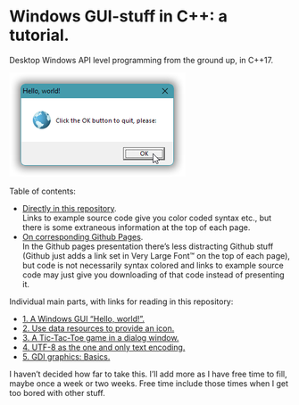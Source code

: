 # Windows GUI-stuff in C++: a tutorial.

Desktop Windows API level programming from the ground up, in C++17.

![An "Hello, world!" message box](docs/02/images/sshot.part-2-message-box.png)

Table of contents:

* [Directly in this repository](docs/index.md).  
  Links to example source code give you color coded syntax etc., but there is some extraneous information at the top of each page.
* [On corresponding Github Pages](https://alf-p-steinbach.github.io/Windows-GUI-stuff-in-C-tutorial-/).  
  In the Github pages presentation there’s less distracting Github stuff (Github just adds a link set in Very Large Font&trade; on the top of each page), but code is not necessarily syntax colored and links to example source code may just give you downloading of that code instead of presenting it.

Individual main parts, with links for reading in this repository:

- [1. A Windows GUI “Hello, world!”.](docs/01.md)
- [2. Use data resources to provide an icon.](docs/02.md)
- [3. A Tic-Tac-Toe game in a dialog window.](docs/03.md)
- [4. UTF-8 as the one and only text encoding.](docs/04.md)
- [5. GDI graphics: Basics.](docs/05.md)

I haven’t decided how far to take this. I’ll add more as I have free time to fill, maybe once a week or two weeks. Free time include those times when I get too bored with other stuff.
